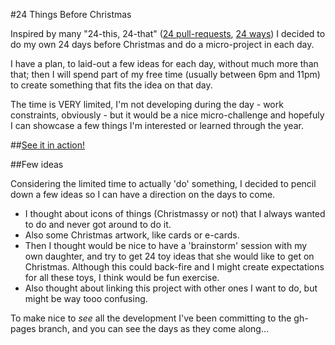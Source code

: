 #24 Things Before Christmas

Inspired by many "24-this, 24-that" ([24 pull-requests](http://24pullrequests.com), [24 ways](https://24ways.org)) I decided to do my own 24 days before Christmas and do a micro-project in each day. 

I have a plan, to laid-out a few ideas for each day, without much more than that; then I will spend part of my free time (usually between 6pm and 11pm) to create something that fits the idea on that day. 

The time is VERY limited, I'm not developing during the day - work constraints, obviously - but it would be a nice micro-challenge and hopefuly I can showcase a few things I'm interested or learned through the year.


##[See it in action!](http://monicams.github.io/before-xmas/)

##Few ideas

Considering the limited time to actually 'do' something, I decided to pencil down a few ideas so I can have a direction on the days to come.

- I thought about icons of things (Christmassy or not) that I always wanted to do and never got around to do it.
- Also some Christmas artwork, like cards or e-cards.
- Then I thought would be nice to have a 'brainstorm' session with my own daughter, and try to get 24 toy ideas that she would like to get on Christmas. Although this could back-fire and I might create expectations for all these toys, I think would be fun exercise.
- Also thought about linking this project with other ones I want to do, but might be way tooo confusing.

To make nice to *see* all the development I've been committing to the gh-pages branch, and you can see the days as they come along...
